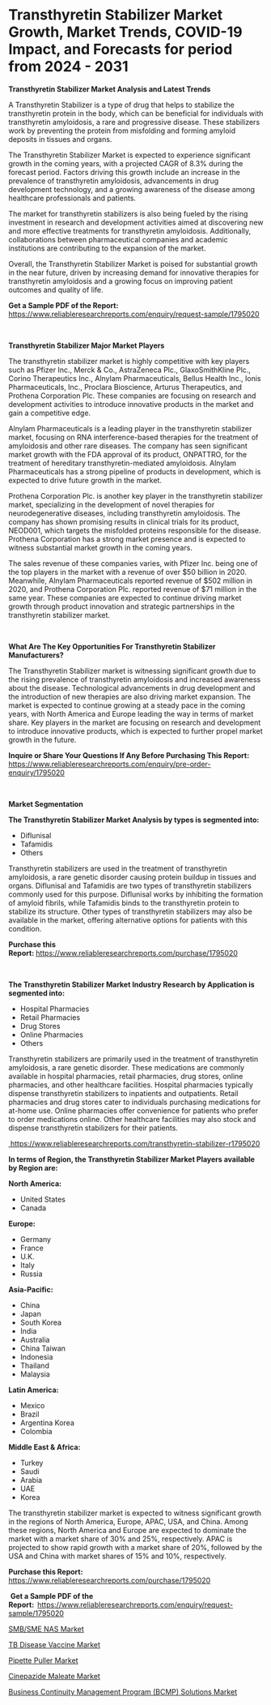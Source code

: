 <p><h1>Transthyretin Stabilizer Market Growth, Market Trends, COVID-19 Impact, and Forecasts for period from 2024 - 2031</h1></p><p><strong>Transthyretin Stabilizer Market Analysis and Latest Trends</strong></p>
<p><p>A Transthyretin Stabilizer is a type of drug that helps to stabilize the transthyretin protein in the body, which can be beneficial for individuals with transthyretin amyloidosis, a rare and progressive disease. These stabilizers work by preventing the protein from misfolding and forming amyloid deposits in tissues and organs.</p><p>The Transthyretin Stabilizer Market is expected to experience significant growth in the coming years, with a projected CAGR of 8.3% during the forecast period. Factors driving this growth include an increase in the prevalence of transthyretin amyloidosis, advancements in drug development technology, and a growing awareness of the disease among healthcare professionals and patients.</p><p>The market for transthyretin stabilizers is also being fueled by the rising investment in research and development activities aimed at discovering new and more effective treatments for transthyretin amyloidosis. Additionally, collaborations between pharmaceutical companies and academic institutions are contributing to the expansion of the market.</p><p>Overall, the Transthyretin Stabilizer Market is poised for substantial growth in the near future, driven by increasing demand for innovative therapies for transthyretin amyloidosis and a growing focus on improving patient outcomes and quality of life.</p></p>
<p><strong>Get a Sample PDF of the Report:&nbsp;</strong> <a href="https://www.reliableresearchreports.com/enquiry/request-sample/1795020">https://www.reliableresearchreports.com/enquiry/request-sample/1795020</a></p>
<p>&nbsp;</p>
<p><strong>Transthyretin Stabilizer Major Market Players</strong></p>
<p><p>The transthyretin stabilizer market is highly competitive with key players such as Pfizer Inc., Merck & Co., AstraZeneca Plc., GlaxoSmithKline Plc., Corino Therapeutics Inc., Alnylam Pharmaceuticals, Bellus Health Inc., Ionis Pharmaceuticals, Inc., Proclara Bioscience, Arturus Therapeutics, and Prothena Corporation Plc. These companies are focusing on research and development activities to introduce innovative products in the market and gain a competitive edge.</p><p>Alnylam Pharmaceuticals is a leading player in the transthyretin stabilizer market, focusing on RNA interference-based therapies for the treatment of amyloidosis and other rare diseases. The company has seen significant market growth with the FDA approval of its product, ONPATTRO, for the treatment of hereditary transthyretin-mediated amyloidosis. Alnylam Pharmaceuticals has a strong pipeline of products in development, which is expected to drive future growth in the market.</p><p>Prothena Corporation Plc. is another key player in the transthyretin stabilizer market, specializing in the development of novel therapies for neurodegenerative diseases, including transthyretin amyloidosis. The company has shown promising results in clinical trials for its product, NEOD001, which targets the misfolded proteins responsible for the disease. Prothena Corporation has a strong market presence and is expected to witness substantial market growth in the coming years.</p><p>The sales revenue of these companies varies, with Pfizer Inc. being one of the top players in the market with a revenue of over $50 billion in 2020. Meanwhile, Alnylam Pharmaceuticals reported revenue of $502 million in 2020, and Prothena Corporation Plc. reported revenue of $71 million in the same year. These companies are expected to continue driving market growth through product innovation and strategic partnerships in the transthyretin stabilizer market.</p></p>
<p>&nbsp;</p>
<p><strong>What Are The Key Opportunities For Transthyretin Stabilizer Manufacturers?</strong></p>
<p><p>The Transthyretin Stabilizer market is witnessing significant growth due to the rising prevalence of transthyretin amyloidosis and increased awareness about the disease. Technological advancements in drug development and the introduction of new therapies are also driving market expansion. The market is expected to continue growing at a steady pace in the coming years, with North America and Europe leading the way in terms of market share. Key players in the market are focusing on research and development to introduce innovative products, which is expected to further propel market growth in the future.</p></p>
<p><strong>Inquire or Share Your Questions If Any Before Purchasing This Report:</strong> <a href="https://www.reliableresearchreports.com/enquiry/pre-order-enquiry/1795020">https://www.reliableresearchreports.com/enquiry/pre-order-enquiry/1795020</a></p>
<p>&nbsp;</p>
<p><strong>Market Segmentation</strong></p>
<p><strong>The Transthyretin Stabilizer Market Analysis by types is segmented into:</strong></p>
<p><ul><li>Diflunisal</li><li>Tafamidis</li><li>Others</li></ul></p>
<p><p>Transthyretin stabilizers are used in the treatment of transthyretin amyloidosis, a rare genetic disorder causing protein buildup in tissues and organs. Diflunisal and Tafamidis are two types of transthyretin stabilizers commonly used for this purpose. Diflunisal works by inhibiting the formation of amyloid fibrils, while Tafamidis binds to the transthyretin protein to stabilize its structure. Other types of transthyretin stabilizers may also be available in the market, offering alternative options for patients with this condition.</p></p>
<p><strong>Purchase this Report:&nbsp;</strong><a href="https://www.reliableresearchreports.com/purchase/1795020">https://www.reliableresearchreports.com/purchase/1795020</a></p>
<p>&nbsp;</p>
<p><strong>The Transthyretin Stabilizer Market Industry Research by Application is segmented into:</strong></p>
<p><ul><li>Hospital Pharmacies</li><li>Retail Pharmacies</li><li>Drug Stores</li><li>Online Pharmacies</li><li>Others</li></ul></p>
<p><p>Transthyretin stabilizers are primarily used in the treatment of transthyretin amyloidosis, a rare genetic disorder. These medications are commonly available in hospital pharmacies, retail pharmacies, drug stores, online pharmacies, and other healthcare facilities. Hospital pharmacies typically dispense transthyretin stabilizers to inpatients and outpatients. Retail pharmacies and drug stores cater to individuals purchasing medications for at-home use. Online pharmacies offer convenience for patients who prefer to order medications online. Other healthcare facilities may also stock and dispense transthyretin stabilizers for their patients.</p></p>
<p><a href="https://www.reliableresearchreports.com/transthyretin-stabilizer-r1795020">&nbsp;https://www.reliableresearchreports.com/transthyretin-stabilizer-r1795020</a></p>
<p><strong>In terms of Region, the Transthyretin Stabilizer Market Players available by Region are:</strong></p>
<p>
    <p> <strong> North America: </strong>
        <ul>
            <li>United States</li>
            <li>Canada</li>
        </ul>
        </p> 
    <p> <strong> Europe: </strong>
        <ul>
            <li>Germany</li>
            <li>France</li>
            <li>U.K.</li>
            <li>Italy</li>
            <li>Russia</li>
        </ul>
        </p> 
    <p> <strong> Asia-Pacific: </strong>
        <ul>
            <li>China</li>
            <li>Japan</li>
            <li>South Korea</li>
            <li>India</li>
            <li>Australia</li>
            <li>China Taiwan</li>
            <li>Indonesia</li>
            <li>Thailand</li>
            <li>Malaysia</li>
        </ul>
        </p> 
    <p> <strong> Latin America: </strong>
        <ul>
            <li>Mexico</li>
            <li>Brazil</li>
            <li>Argentina Korea</li>
            <li>Colombia</li>
        </ul>
        </p> 
    <p> <strong> Middle East & Africa: </strong>
        <ul>
            <li>Turkey</li>
            <li>Saudi</li>
            <li>Arabia</li>
            <li>UAE</li>
            <li>Korea</li>
        </ul>
    </p>
    </p>
<p><p>The transthyretin stabilizer market is expected to witness significant growth in the regions of North America, Europe, APAC, USA, and China. Among these regions, North America and Europe are expected to dominate the market with a market share of 30% and 25%, respectively. APAC is projected to show rapid growth with a market share of 20%, followed by the USA and China with market shares of 15% and 10%, respectively.</p></p>
<p><strong>Purchase this Report: </strong><a href="https://www.reliableresearchreports.com/purchase/1795020">https://www.reliableresearchreports.com/purchase/1795020</a></p>
<p>&nbsp;<strong>Get a Sample PDF of the Report:&nbsp;&nbsp;</strong><a href="https://www.reliableresearchreports.com/enquiry/request-sample/1795020">https://www.reliableresearchreports.com/enquiry/request-sample/1795020</a></p>
<p><strong></strong></p>
<p><p><a href="https://medium.com/@alexander.bell98078/smb-sme-nas-market-comprehensive-assessment-by-type-application-and-geography-0097d6115b6a">SMB/SME NAS Market</a></p><p><a href="https://github.com/JennyferFeil2023/Market-Research-Report-List-1/blob/main/tb-disease-vaccine-market.md">TB Disease Vaccine Market</a></p><p><a href="https://www.linkedin.com/pulse/pipette-puller-market-furnishes-information-share-trends-growth-gb4tf">Pipette Puller Market</a></p><p><a href="https://github.com/gracielawharr/Market-Research-Report-List-1/blob/main/cinepazide-maleate-market.md">Cinepazide Maleate Market</a></p><p><a href="https://medium.com/@caraleeh23/business-continuity-management-program-bcmp-solutions-market-share-evolution-and-market-growth-582d0edb6a4e">Business Continuity Management Program (BCMP) Solutions Market</a></p></p>
